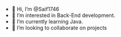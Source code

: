 - 👋 Hi, I’m @Saif1746
- 👀 I’m interested in Back-End development.
- 🌱 I’m currently learning Java.
- 💞️ I’m looking to collaborate on projects


<!---
Saif1746/Saif1746 is a ✨ special ✨ repository because its `README.md` (this file) appears on your GitHub profile.
You can click the Preview link to take a look at your changes.
--->
